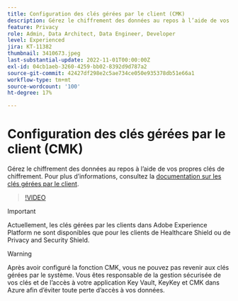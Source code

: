 ```yaml
---
title: Configuration des clés gérées par le client (CMK)
description: Gérez le chiffrement des données au repos à l’aide de vos propres clés de chiffrement.
feature: Privacy
role: Admin, Data Architect, Data Engineer, Developer
level: Experienced
jira: KT-11382
thumbnail: 3410673.jpeg
last-substantial-update: 2022-11-01T00:00:00Z
exl-id: 04cb1aeb-3260-4259-bb02-8392d9d787a2
source-git-commit: 42427df298e2c5ae734ce050e935378db51e66a1
workflow-type: tm+mt
source-wordcount: '100'
ht-degree: 17%

---
```


# Configuration des clés gérées par le client (CMK)

Gérez le chiffrement des données au repos à l’aide de vos propres clés de chiffrement. Pour plus d’informations, consultez la [documentation sur les clés gérées par le client](https://experienceleague.adobe.com/docs/experience-platform/landing/governance-privacy-security/customer-managed-keys.html?lang=fr).

>[!VIDEO](https://video.tv.adobe.com/v/3410673/?quality=12&learn=on)

>[!IMPORTANT]
>
> Actuellement, les clés gérées par les clients dans Adobe Experience Platform ne sont disponibles que pour les clients de Healthcare Shield ou de Privacy and Security Shield.

>[!WARNING]
>
>Après avoir configuré la fonction CMK, vous ne pouvez pas revenir aux clés gérées par le système. Vous êtes responsable de la gestion sécurisée de vos clés et de l’accès à votre application Key Vault, KeyKey et CMK dans Azure afin d’éviter toute perte d’accès à vos données.
